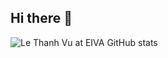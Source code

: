 ## Hi there 👋

![Le Thanh Vu at EIVA GitHub stats](https://github-readme-stats.vercel.app/api?username=tvlEIVA&show_icons=true&theme=transparent)
<!--
**tvlEIVA/tvlEIVA** is a ✨ _special_ ✨ repository because its `README.md` (this file) appears on your GitHub profile.

Here are some ideas to get you started:

- 🔭 I’m currently working on ...
- 🌱 I’m currently learning ...
- 👯 I’m looking to collaborate on ...
- 🤔 I’m looking for help with ...
- 💬 Ask me about ...
- 📫 How to reach me: ...
- 😄 Pronouns: ...
- ⚡ Fun fact: ...
-->
